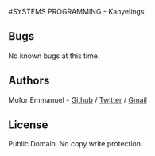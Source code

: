 #SYSTEMS PROGRAMMING - Kanyelings


## Bugs
No known bugs at this time. 

## Authors
Mofor Emmanuel - [Github](https://github.com/moforemmanuel) / [Twitter](https://twitter.com/Mofor_Emmanuel_1) / [Gmail](https://mail.google.com/mail/u/0/?fs=1&tf=cm&source=mailto&su=Message%20of%20Congrats&to=moforemmanuel1000@gmail.com&body=Hello%20Mofor%20Emmanuel%2C%0AI%20just%20wish%20to%20say%20congratulations%20for%20the%20great%20work%20you%20are%20doing.
)  


## License
Public Domain. No copy write protection. 